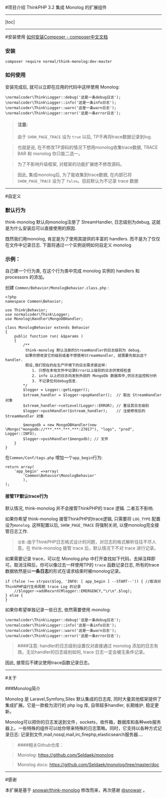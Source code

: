 
#项目介绍
ThinkPHP 3.2 集成 Monolog 的扩展组件

---

[toc]

---

#安装使用
[如何安装Composer - composer中文文档](http://www.kancloud.cn/thinkphp/composer)

### 安装
```
composer require normal/think-monolog:dev-master
```
### 如何使用
安装完成后, 就可以立即在应用的代码中这样使用 Monolog:

```
\normalcoder\Think\Logger::debug('这是一条debug日志');
\normalcoder\Think\Logger::info('这是一条info日志');
\normalcoder\Think\Logger::warn('这是一条warn日志');
\normalcoder\Think\Logger::error('这是一条error日志');
```

> #### 注意:
> 由于 `SHOW_PAGE_TRACE` 设为 `true` 以后, TP不再将trace数据记录到log.

> 也就是说, 在不修改TP源码的情况下想用monolog收集trace数据, TRACE BAR 和 monolog 你只能二选一。
 
> 为了不影响升级框架, 对框架的功能扩展绝不修改源码。

> 因此, 集成monolog后, 为了能收集到trace数据, 在内部已将 `SHOW_PAGE_TRACE` 设为了 `false`。目前默认为不记录 trace 数据

---

#自定义
### 默认行为

think-monolog 默认向monolog注册了 StreamHandler, 日志级别为debug, 这就是为什么安装后可以直接使用的原因.

既然我们用monolog, 肯定是为了使用其提供的丰富的 handlers. 而不是为了仅仅在文件中记录日志. 下面将通过一个实例说明如何自定义 monolog


### 示例：

自己建一个行为类, 在这个行为类中完成 monolog 实例的 handlers 和 processors 的添加。

创建 `Common/Behavior/MonologBehavior.class.php` :

```
<?php
namespace Common\Behavior;

use Think\Behavior;
use normalcoder\Think\Logger;
use Monolog\Handler\MongoDBHandler;

class MonologBehavior extends Behavior
{
    public function run( &$params )
    {
        /**
         think-monolog 默认注册的StreamHandler的日志级别为 debug. 
         如果你想改变它的级别或者不想使用StreamHandler, 就需要先取出这个handler.
         假设,我们现在的在生产环境下的日志需求是这样:
            1. 只想在本地文件中记录Error以上级别的日志供常规检查
            2. info 以上的日志向发到外部的 MongoDb 数据库中,供日志监控和分析
            3. 不记录任何debug信息.
        */       
        $logger = Logger::getLogger();
        $stream_handler = $logger->popHandler();  // 取出 StreamHandler 对象
        $stream_handler->setLevel(Logger::ERROR); // 重设其日志级别
        $logger->pushHandler($stream_handler);    // 注册修改后的StreamHandler 对象
        
        $mongodb = new MongoDBHandler(new \Mongo("mongodb://***.***.***.***:27017"), "logs", "prod", Logger::INFO);
        $logger->pushHandler($mongodb); // 文件
    }
}
```

在`Common/Conf/tags.php` 增加一个`app_begin`行为:

```
return array(
    'app_begin' =>array(
        'Common\Behavior\MonologBehavior'
        ),
);
```

#### 接管TP默认trace行为

默认情况, think-monolog 并不会接管ThinkPHP的 trace 逻辑. 二者互不影响.

如果你希望 think-monolog 接管ThinkPHP的trace逻辑, 只需要将 `LOG_TYPE` 配置设为`monolog`.
这样配置以后, `SHOW_PAGE_TRACE` 将强制关闭, 以便monolog完全接管日志工作.

> `注意:`由于ThinkPHP日志格式设计的问题，对日志的格式解析往往不尽人意。在 think-monolog 接管 trace 后，默认情况下不对 trace 进行记录。

如果需要记录 trace，可以在 Monolog.php 中打开查找如下代码，去掉注释即可。取消注释后，你可以像过去一样使用TP的 `trace` 函数记录日志, 所有的trace数据依然是以**一条日志**的形式在请求结束时被monolog记录。

```
if (false !== strpos($log, 'INFO: [ app_begin ] --START--')) { //取消对ThinkPHP运行生命周期 trace Log 的记录
    //$logger->addRecord(Mlogger::EMERGENCY,"\r\n".$log); 
} else {
}
```

如果你希望单独记录一些日志, 依然需要使用 monolog:

```
\normalcoder\Think\Logger::debug('这是一条debug日志');
\normalcoder\Think\Logger::info('这是一条info日志');
\normalcoder\Think\Logger::warn('这是一条warn日志');
\normalcoder\Think\Logger::error('这是一条error日志');
```
> ####注意: 
> handler的日志级别设置仅对直接通过 monolog 添加的日志有效。无论handler的日志级别如何, trace 日志一定会被无条件记录。

因此, 接管后不建议使用trace函数记录日志。

---

#关于

###Monolog简介

Monolog 是 Laravel,Symfony,Silex 默认集成的日志库, 同时大量其他框架提供了集成扩展。它是一款极为流行的 php log 库, 自带超多handler, 长期维护, 稳定更新。

Monolog可以把你的日志发送到文件，sockets，收件箱，数据库和各种web服务器上。一些特殊的组件可以给你带来特殊的日志策略。同时，它支持以各种方式记录日志: 记录到文件,mail,nosql,mail,irc,firephp,elasticsearch服务器....

> ####相关Github仓库：

> Monolog: <https://github.com/Seldaek/monolog>

> Monolog docs: <https://github.com/Seldaek/monolog/tree/master/doc>

---

#感谢

本扩展是基于 [snowair/think-monolog](https://github.com/snowair/think-monolog) 修改而来，再次感谢 [@snowair](https://github.com/snowair) 。



